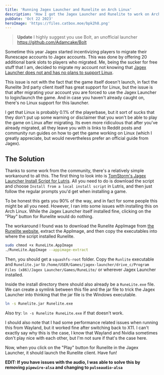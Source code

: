 ```yaml
---
title: 'Running Jagex Launcher and Runelite on Arch Linux'
description: 'How I got the Jagex Launcher and Runelite to work on Arch Linux'
pubDate: 'Oct 22 2023'
heroImage: 'https://files.catbox.moe/bpk2h8.png'
---
```

> **Update**
> I highly suggest you use Bolt, an unofficial launcher
> https://github.com/Adamcake/Bolt

Sometime this year Jagex started incentivizing players to migrate their Runescape accounts to Jagex accounts. This was done by offering 20 additional bank slots to players who migrated. Me, being the sucker for free stuff that I am, decided to migrate my account not knowing that [Jagex Launcher does not and has no plans to support Linux](https://help.jagex.com/hc/en-gb/articles/13413514881937-Downloading-the-Jagex-Launcher-on-Linux).

This issue is not with the fact that the game itself doesn't launch, in fact the Runelite 3rd party client itself has great support for Linux, but the issue is that after migrating your account you are forced to use the Jagex Launcher to login/launch the game. And in case you haven't already caught on, there's no Linux support for this launcher.

I get that Linux is probably 0.1% of the playerbase, but it sort of sucks that they don't put up some warning or disclaimer that you won't be able to play the game on Linux after migrating. Its even more ridiculous that after you've already migrated, all they leave you with is links to Reddit posts and community run guides on how to get the game working on Linux (which I greatly appreciate, but would nevertheless prefer an official guide from Jagex).

## The Solution
Thanks to some work from the community, there's a relatively simple workaround to all this. The first thing to look into is [TomStorm's Jagex Launcher Install Script for Lutris](https://github.com/TormStorm/jagex-launcher-linux). All you need to do is download the script and choose `Install from a local install script` in Lutris, and then just follow the regular prompts you'd get when installing a game.

To be honest this gets you 90% of the way, and in fact for some people this might be all you need. However, I ran into some issues with installing this on Arch Linux. While the Jagex Launcher itself installed fine, clicking on the "Play" button for Runelite would do nothing.

The workaround I found was to download the Runelite AppImage from [the Runelite website](https://runelite.net/), extract the AppImage, and then copy the executables into where the script installed Runelite.

```bash
sudo chmod +x RuneLite.AppImage
./RuneLite.AppImage --appimage-extract
```

Then, you should get a `squashfs-root` folder. Copy the `Runlite` executable and `Runelite.jar` to `/home/USER/Games/jagex-launcher/drive_c/Program Files (x86)/Jagex Launcher/Games/RuneLite/` or wherever Jagex Launcher installed.

Inside the install directory there should also already be a `RuneLite.exe` file. We can create a symlink between this file and the jar file to trick the Jagex Launcher into thinking that the jar file is the Windows executable.

```bash
ln -s Runelite.jar Runelite.exe
```
Also try: `ln -s Runelite RuneLite.exe` if that doesn't work.

I should also note that I had some performance related issues when running this from Wayland, but it worked fine after switching back to X11. I can't exactly say why this is the case, I know that Wayland and Nvidia sometimes don't play nice with each other, but I'm not sure if that's the case here.

Now, when you click on the "Play" button for Runelite in the Jagex Launcher, it should launch the Runelite client. Have fun!

**EDIT: If you have issues with the audio, I was able to solve this by removing `pipewire-alsa` and changing to `pulseaudio-alsa`**

